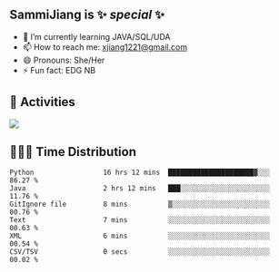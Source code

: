 ## SammiJiang is  ✨ _special_ ✨ 


- 🌱 I’m currently learning JAVA/SQL/UDA
- 📫 How to reach me: xjiang1221@gmail.com
- 😄 Pronouns: She/Her
- ⚡ Fun fact: EDG NB
## 👾 Activities 

![](https://github-readme-stats.vercel.app/api?username=SammiJiang&theme=gruvbox )

## 👩🏼‍💻 Time Distribution 

<!--START_SECTION:waka-->

```text
Python                 16 hrs 12 mins  █████████████████████▓░░░   86.27 %
Java                   2 hrs 12 mins   ███░░░░░░░░░░░░░░░░░░░░░░   11.76 %
GitIgnore file         8 mins          ▒░░░░░░░░░░░░░░░░░░░░░░░░   00.76 %
Text                   7 mins          ░░░░░░░░░░░░░░░░░░░░░░░░░   00.63 %
XML                    6 mins          ░░░░░░░░░░░░░░░░░░░░░░░░░   00.54 %
CSV/TSV                0 secs          ░░░░░░░░░░░░░░░░░░░░░░░░░   00.02 %
```

<!--END_SECTION:waka-->
